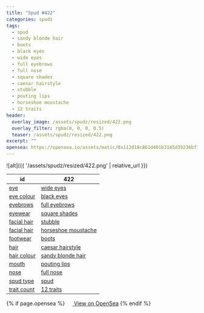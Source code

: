 ```yaml
---
title: "Spud #422"
categories: spudz
tags:
  - spud
  - sandy blonde hair
  - boots
  - black eyes
  - wide eyes
  - full eyebrows
  - full nose
  - square shades
  - caesar hairstyle
  - stubble
  - pouting lips
  - horseshoe moustache
  - 12 traits
header:
  overlay_image: /assets/spudz/resized/422.png
  overlay_filter: rgba(0, 0, 0, 0.5)
  teaser: /assets/spudz/resized/422.png
excerpt: ""
opensea: https://opensea.io/assets/matic/0x112d18c861d401b3145d39236bf149f01e18beed/422
---
```

![alt]({{ '/assets/spudz/resized/422.png' | relative_url }})

| id | 422 |
|-|-|
| <a href="/traits/eye/#trait-type">eye</a> | <a href="/traits/eye/wide-eyes/1/#trait">wide eyes</a> |
| <a href="/traits/eye-colour/#trait-type">eye colour</a> | <a href="/traits/eye-colour/black-eyes/1/#trait">black eyes</a> |
| <a href="/traits/eyebrows/#trait-type">eyebrows</a> | <a href="/traits/eyebrows/full-eyebrows/1/#trait">full eyebrows</a> |
| <a href="/traits/eyewear/#trait-type">eyewear</a> | <a href="/traits/eyewear/square-shades/1/#trait">square shades</a> |
| <a href="/traits/facial-hair/#trait-type">facial hair</a> | <a href="/traits/facial-hair/stubble/1/#trait">stubble</a> |
| <a href="/traits/facial-hair/#trait-type">facial hair</a> | <a href="/traits/facial-hair/horseshoe-moustache/1/#trait">horseshoe moustache</a> |
| <a href="/traits/footwear/#trait-type">footwear</a> | <a href="/traits/footwear/boots/1/#trait">boots</a> |
| <a href="/traits/hair/#trait-type">hair</a> | <a href="/traits/hair/caesar-hairstyle/1/#trait">caesar hairstyle</a> |
| <a href="/traits/hair-colour/#trait-type">hair colour</a> | <a href="/traits/hair-colour/sandy-blonde-hair/1/#trait">sandy blonde hair</a> |
| <a href="/traits/mouth/#trait-type">mouth</a> | <a href="/traits/mouth/pouting-lips/1/#trait">pouting lips</a> |
| <a href="/traits/nose/#trait-type">nose</a> | <a href="/traits/nose/full-nose/1/#trait">full nose</a> |
| <a href="/traits/spud-type/#trait-type">spud type</a> | <a href="/traits/spud-type/spud/1/#trait">spud</a> |
| <a href="/traits/trait-count/#trait-type">trait count</a> | <a href="/traits/trait-count/12-traits/1/#trait">12 traits</a> |

{% if page.opensea %}
<a href="{{page.opensea}}" class="btn btn--info" onclick="window.open(this.href, '_blank'); return false;"><img src="/assets/images/opensea.svg" width="16px"><span>  View on OpenSea</span></a>
{% endif %}
